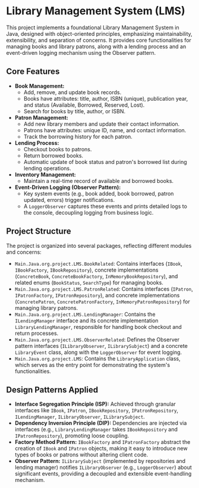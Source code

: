 # Library Management System (LMS)

This project implements a foundational Library Management System in Java, designed with object-oriented principles, emphasizing maintainability, extensibility, and separation of concerns. It provides core functionalities for managing books and library patrons, along with a lending process and an event-driven logging mechanism using the Observer pattern.

## Core Features

-   **Book Management:**
    -   Add, remove, and update book records.
    -   Books have attributes: title, author, ISBN (unique), publication year, and status (Available, Borrowed, Reserved, Lost).
    -   Search for books by title, author, or ISBN.
-   **Patron Management:**
    -   Add new library members and update their contact information.
    -   Patrons have attributes: unique ID, name, and contact information.
    -   Track the borrowing history for each patron.
-   **Lending Process:**
    -   Checkout books to patrons.
    -   Return borrowed books.
    -   Automatic update of book status and patron's borrowed list during lending operations.
-   **Inventory Management:**
    -   Maintain a real-time record of available and borrowed books.
-   **Event-Driven Logging (Observer Pattern):**
    -   Key system events (e.g., book added, book borrowed, patron updated, errors) trigger notifications.
    -   A `LoggerObserver` captures these events and prints detailed logs to the console, decoupling logging from business logic.

## Project Structure

The project is organized into several packages, reflecting different modules and concerns:

-   `Main.Java.org.project.LMS.BookRelated`: Contains interfaces (`IBook`, `IBookFactory`, `IBookRepository`), concrete implementations (`ConcreteBook`, `ConcreteBookFactory`, `InMemoryBookRepository`), and related enums (`BookStatus`, `SearchType`) for managing books.
-   `Main.Java.org.project.LMS.PatronRelated`: Contains interfaces (`IPatron`, `IPatronFactory`, `IPatronRepository`), and concrete implementations (`ConcretePatron`, `ConcretePatronFactory`, `InMemoryPatronRepository`) for managing library patrons.
-   `Main.Java.org.project.LMS.LendingManager`: Contains the `ILendingManager` interface and its concrete implementation `LibraryLendingManager`, responsible for handling book checkout and return processes.
-   `Main.Java.org.project.LMS.ObserverRelated`: Defines the Observer pattern interfaces (`ILibraryObserver`, `ILibrarySubject`) and a concrete `LibraryEvent` class, along with the `LoggerObserver` for event logging.
-   `Main.Java.org.project.LMS`: Contains the `LibraryApplication` class, which serves as the entry point for demonstrating the system's functionalities.

## Design Patterns Applied

-   **Interface Segregation Principle (ISP):** Achieved through granular interfaces like `IBook`, `IPatron`, `IBookRepository`, `IPatronRepository`, `ILendingManager`, `ILibraryObserver`, `ILibrarySubject`.
-   **Dependency Inversion Principle (DIP):** Dependencies are injected via interfaces (e.g., `LibraryLendingManager` takes `IBookRepository` and `IPatronRepository`), promoting loose coupling.
-   **Factory Method Pattern:** `IBookFactory` and `IPatronFactory` abstract the creation of `IBook` and `IPatron` objects, making it easy to introduce new types of books or patrons without altering client code.
-   **Observer Pattern:** `ILibrarySubject` (implemented by repositories and lending manager) notifies `ILibraryObserver` (e.g., `LoggerObserver`) about significant events, providing a decoupled and extensible event-handling mechanism.